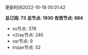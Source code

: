 更新时间2022-10-18 05:01:42

**总订阅: 73**
**总节点: 1930**
**有效节点: 684**
- ss节点: 378
- v2ray节点: 245
- ssr节点: 9
- trojan节点: 52
